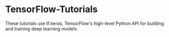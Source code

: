 # TensorFlow-Tutorials
 These tutorials use tf.keras, TensorFlow's high-level Python API for building and training deep learning models
